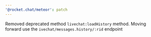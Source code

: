 ```yaml
---
'@rocket.chat/meteor': patch
---
```


Removed deprecated method `livechat:loadHistory` method. Moving forward use the `ivechat/messages.history/:rid` endpoint
